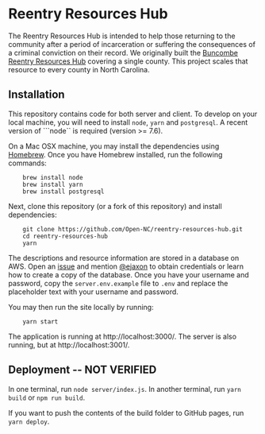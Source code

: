 # Reentry Resources Hub

The Reentry Resources Hub is intended to help those returning
to the community after a period of incarceration or suffering the consequences of a criminal conviction
on their record. We originally built the [Buncombe Reentry Resources Hub](http://www.buncombereentryhub.org/) covering a single county. This project scales that resource to every county in North Carolina.

## Installation

This repository contains code for both server and client. To develop on your local machine, you will need to install ```node```, ```yarn``` and ```postgresql```. A recent version of ```node`` is required (version >= 7.6). 

On a Mac OSX machine, you may install the dependencies using [Homebrew](https://brew.sh/). Once you have Homebrew installed, run the following commands:

````
    brew install node
    brew install yarn
    brew install postgresql
````

Next, clone this repository (or a fork of this repository) and install dependencies:

````
    git clone https://github.com/Open-NC/reentry-resources-hub.git
    cd reentry-resources-hub
    yarn
````

The descriptions and resource information are stored in a database on AWS. Open an [issue](https://github.com/Open-NC/reentry-resources-hub/issues) and mention [@ejaxon](https://github.com/ejaxon) to obtain credentials or learn how to create a copy of the database. Once you have your username and password, copy the ```server.env.example``` file to ```.env``` and replace the placeholder text with your username and password.

You may then run the site locally by running:

````
    yarn start
````

The application is running at http://localhost:3000/. The server is also running, but at http://localhost:3001/.

## Deployment -- NOT VERIFIED

In one terminal, run `node server/index.js`.  In another terminal, run `yarn build` or `npm run build`.

If you want to push the contents of the build folder to GitHub pages, run `yarn deploy`.
